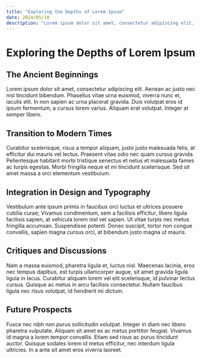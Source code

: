 ```yaml
---
title: "Exploring the Depths of Lorem Ipsum"
date: 2024/05/10
description: "Lorem ipsum dolor sit amet, consectetur adipiscing elit. Aenean ac justo nec nisl tincidunt bibendum. Phasellus vitae urna euismod, viverra nunc et, iaculis elit. In non sapien ac urna placerat gravida. Duis volutpat eros id ipsum fermentum, a cursus lorem varius. Aliquam erat volutpat. Integer at semper libero."
---
```

# Exploring the Depths of Lorem Ipsum

## The Ancient Beginnings

Lorem ipsum dolor sit amet, consectetur adipiscing elit. Aenean ac justo nec nisl tincidunt bibendum. Phasellus vitae urna euismod, viverra nunc et, iaculis elit. In non sapien ac urna placerat gravida. Duis volutpat eros id ipsum fermentum, a cursus lorem varius. Aliquam erat volutpat. Integer at semper libero.

## Transition to Modern Times

Curabitur scelerisque, risus a tempor aliquam, justo justo malesuada felis, at efficitur dui mauris vel lectus. Praesent vitae odio nec quam cursus gravida. Pellentesque habitant morbi tristique senectus et netus et malesuada fames ac turpis egestas. Morbi fringilla neque et mi tincidunt scelerisque. Sed sit amet massa a orci elementum vestibulum.

## Integration in Design and Typography

Vestibulum ante ipsum primis in faucibus orci luctus et ultrices posuere cubilia curae; Vivamus condimentum, sem a facilisis efficitur, libero ligula facilisis sapien, at vehicula lorem nisl vel sapien. Ut vitae turpis nec metus fringilla accumsan. Suspendisse potenti. Donec suscipit, tortor non congue convallis, sapien magna cursus orci, at bibendum justo magna ut mauris.

## Critiques and Discussions

Nam a massa euismod, pharetra ligula et, luctus nisl. Maecenas lacinia, eros nec tempus dapibus, est turpis ullamcorper augue, sit amet gravida ligula ligula in lacus. Curabitur aliquam lorem vel elit scelerisque, id pulvinar lectus cursus. Quisque ac metus in arcu facilisis consectetur. Nullam faucibus ligula nec risus volutpat, id hendrerit mi dictum.

## Future Prospects

Fusce nec nibh non purus sollicitudin volutpat. Integer in diam nec libero pharetra vulputate. Aliquam sit amet ex ac metus porttitor feugiat. Vivamus id magna a lorem tempor convallis. Etiam sed risus ac purus tincidunt auctor. Quisque sodales lorem id metus efficitur, nec interdum ligula ultricies. In a ante sit amet eros viverra laoreet.